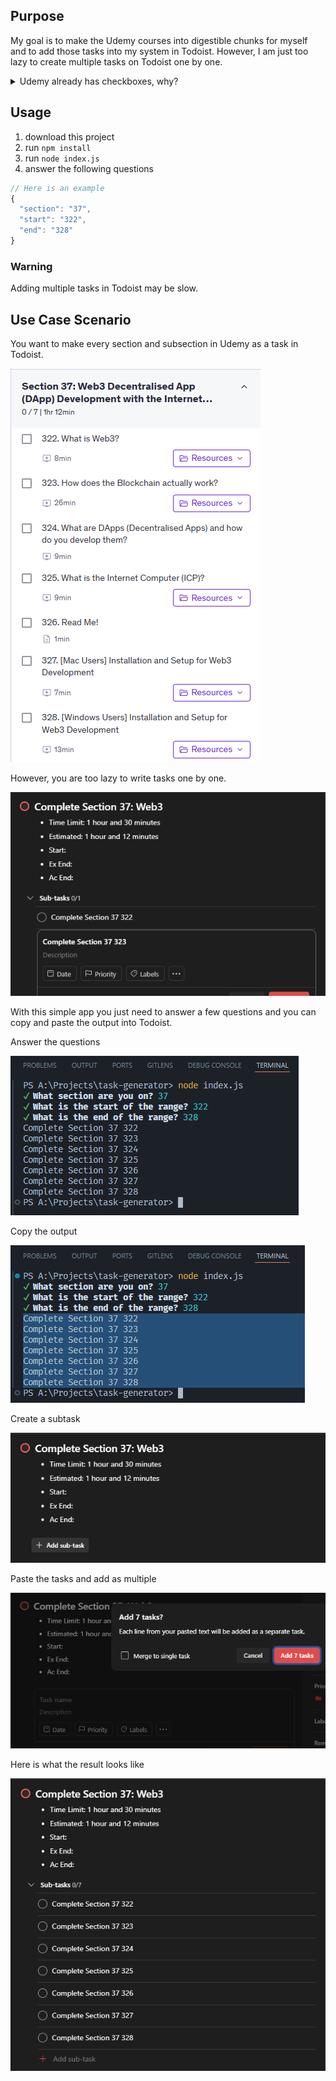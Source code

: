 ## Purpose

My goal is to make the Udemy courses into digestible chunks for myself and to add those tasks into my system in Todoist. However, I am just too lazy to create multiple tasks on Todoist one by one.

<details>
<summary>Udemy already has checkboxes, why?</summary>
Because I want the checkboxes incorporated into my Todoist system, not on Udemy.
</details>

## Usage

1. download this project
2. run `npm install`
3. run `node index.js`
4. answer the following questions

```js
// Here is an example
{
  "section": "37",
  "start": "322",
  "end": "328"
}
```

### Warning

Adding multiple tasks in Todoist may be slow.

## Use Case Scenario

You want to make every section and subsection in Udemy as a task in Todoist.

![alt text](/public/images/image.png)

However, you are too lazy to write tasks one by one.

![alt text](/public/images/image-1.png)

With this simple app you just need to answer a few questions and you can copy and paste the output into Todoist.

Answer the questions

![alt text](/public/images/image-2.png)

Copy the output

![alt text](/public/images/image-3.png)

Create a subtask

![alt text](/public/images/image-4.png)

Paste the tasks and add as multiple

![alt text](/public/images/image-5.png)

Here is what the result looks like

![alt text](/public/images/image-6.png)
